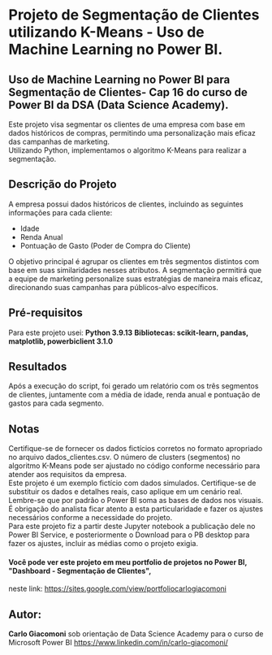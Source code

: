 # Projeto de Segmentação de Clientes utilizando K-Means - Uso de Machine Learning no Power BI.

## Uso de Machine Learning no Power BI para Segmentação de Clientes- Cap 16 do curso de Power BI da DSA (Data Science Academy).

Este projeto visa segmentar os clientes de uma empresa com base em dados históricos de compras, permitindo uma personalização mais eficaz das campanhas de marketing.  
Utilizando Python, implementamos o algoritmo K-Means para realizar a segmentação.

## Descrição do Projeto  
A empresa possui dados históricos de clientes, incluindo as seguintes informações para cada cliente:

- Idade
- Renda Anual
- Pontuação de Gasto (Poder de Compra do Cliente)

O objetivo principal é agrupar os clientes em três segmentos distintos com base em suas similaridades nesses atributos. A segmentação permitirá que a equipe de marketing personalize suas estratégias de maneira mais eficaz, direcionando suas campanhas para públicos-alvo específicos.

## Pré-requisitos

Para este projeto usei:
**Python 3.9.13**
**Bibliotecas: scikit-learn, pandas, matplotlib, powerbiclient 3.1.0**

## Resultados

Após a execução do script, foi gerado um relatório com os três segmentos de clientes, juntamente com a média de idade, renda anual e pontuação de gastos para cada segmento.

## Notas  

Certifique-se de fornecer os dados fictícios corretos no formato apropriado no arquivo dados_clientes.csv.
O número de clusters (segmentos) no algoritmo K-Means pode ser ajustado no código conforme necessário para atender aos requisitos da empresa.  
Este projeto é um exemplo fictício com dados simulados. Certifique-se de substituir os dados e detalhes reais, caso aplique em um cenário real.  
Lembre-se que por padrão o Power BI soma as bases de dados nos visuais.  
É obrigação do analista ficar atento a esta particularidade e fazer os ajustes necessários conforme a necessidade do projeto.  
Para este projeto fiz a partir deste Jupyter notebook a publicação dele no Power BI Service, e posteriormente o Download para o PB desktop para fazer os ajustes, incluir as médias como o projeto exigia.

#### Você pode ver este projeto em meu portfolio de projetos no Power BI, "Dashboard - Segmentação de Clientes", 
neste link: https://sites.google.com/view/portfoliocarlogiacomoni

## Autor:
**Carlo Giacomoni** sob orientação de Data Science Academy para o curso de Microsoft Power BI 
https://www.linkedin.com/in/carlo-giacomoni/
